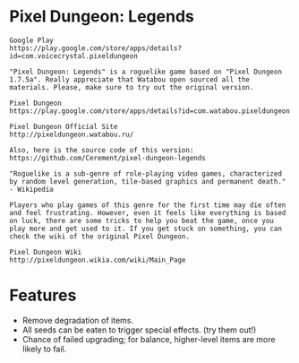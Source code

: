 Pixel Dungeon: Legends
=============
```
Google Play
https://play.google.com/store/apps/details?id=com.voicecrystal.pixeldungeon
```

```
"Pixel Dungeon: Legends" is a roguelike game based on "Pixel Dungeon 1.7.5a". Really appreciate that Watabou open sourced all the materials. Please, make sure to try out the original version.

Pixel Dungeon
https://play.google.com/store/apps/details?id=com.watabou.pixeldungeon

Pixel Dungeon Official Site
http://pixeldungeon.watabou.ru/

Also, here is the source code of this version:
https://github.com/Cerement/pixel-dungeon-legends
```

```
"Roguelike is a sub-genre of role-playing video games, characterized by random level generation, tile-based graphics and permanent death." - Wikipedia

Players who play games of this genre for the first time may die often and feel frustrating. However, even it feels like everything is based on luck, there are some tricks to help you beat the game, once you play more and get used to it. If you get stuck on something, you can check the wiki of the original Pixel Dungeon.

Pixel Dungeon Wiki
http://pixeldungeon.wikia.com/wiki/Main_Page
```


# Features

- Remove degradation of items.
- All seeds can be eaten to trigger special effects. (try them out!)
- Chance of failed upgrading; for balance, higher-level items are more likely to fail.
